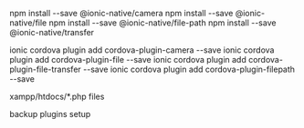 npm install --save @ionic-native/camera
npm install --save @ionic-native/file 
npm install --save @ionic-native/file-path 
npm install --save @ionic-native/transfer

ionic cordova plugin add cordova-plugin-camera --save
ionic cordova plugin add cordova-plugin-file --save
ionic cordova plugin add cordova-plugin-file-transfer --save
ionic cordova plugin add cordova-plugin-filepath --save

xampp/htdocs/*.php files

backup plugins setup